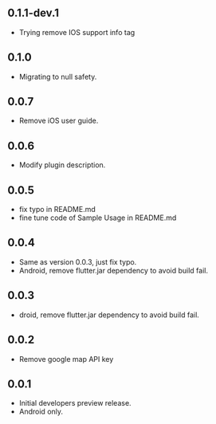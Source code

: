 ## 0.1.1-dev.1

* Trying remove IOS support info tag

## 0.1.0

* Migrating to null safety.

## 0.0.7

* Remove iOS user guide.

## 0.0.6

* Modify plugin description.

## 0.0.5

* fix typo in README.md
* fine tune code of Sample Usage in README.md  

## 0.0.4

* Same as version 0.0.3, just fix typo. 
* Android, remove flutter.jar dependency to avoid build fail.

## 0.0.3

* droid, remove flutter.jar dependency to avoid build fail.

## 0.0.2

* Remove google map API key

## 0.0.1

* Initial developers preview release.
* Android only. 

